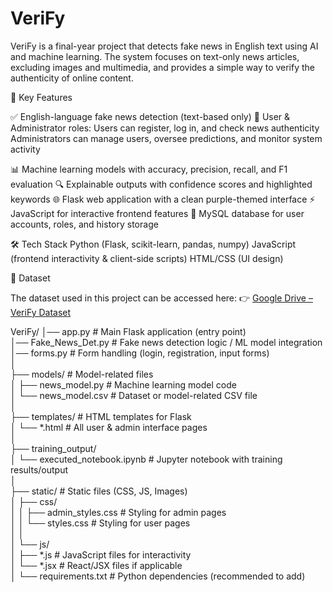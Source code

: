 # VeriFy
VeriFy is a final-year project that detects fake news in English text using AI and machine learning. The system focuses on text-only news articles, excluding images and multimedia, and provides a simple way to verify the authenticity of online content.

🔑 Key Features

✅ English-language fake news detection (text-based only)
👥 User & Administrator roles:
Users can register, log in, and check news authenticity
Administrators can manage users, oversee predictions, and monitor system activity

📊 Machine learning models with accuracy, precision, recall, and F1 evaluation
🔍 Explainable outputs with confidence scores and highlighted keywords
🌐 Flask web application with a clean purple-themed interface
⚡ JavaScript for interactive frontend features
💾 MySQL database for user accounts, roles, and history storage

🛠 Tech Stack
Python (Flask, scikit-learn, pandas, numpy)
JavaScript (frontend interactivity & client-side scripts)
HTML/CSS (UI design)

📂 Dataset

The dataset used in this project can be accessed here:
👉 [Google Drive – VeriFy Dataset](https://drive.google.com/drive/folders/1Q7QKDCskRJ0EyoqTENN2t8EUdVaOuoZu)


VeriFy/
│── app.py                     # Main Flask application (entry point)  
│── Fake_News_Det.py            # Fake news detection logic / ML model integration  
│── forms.py                    # Form handling (login, registration, input forms)  
│  
├── models/                     # Model-related files  
│   ├── news_model.py           # Machine learning model code  
│   └── news_model.csv          # Dataset or model-related CSV file  
│  
├── templates/                  # HTML templates for Flask  
│   └── *.html                  # All user & admin interface pages  
│  
├── training_output/  
│   └── executed_notebook.ipynb # Jupyter notebook with training results/output  
│  
├── static/                     # Static files (CSS, JS, Images)  
│   ├── css/  
│   │   ├── admin_styles.css    # Styling for admin pages  
│   │   └── styles.css          # Styling for user pages  
│   │  
│   └── js/  
│       ├── *.js                # JavaScript files for interactivity  
│       └── *.jsx               # React/JSX files if applicable  
│
└── requirements.txt            # Python dependencies (recommended to add)  
